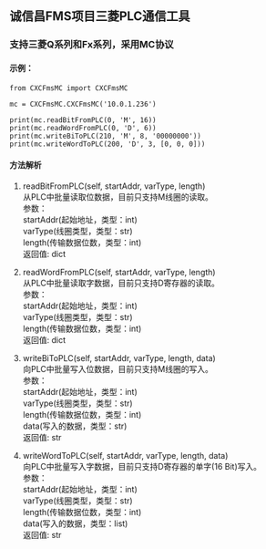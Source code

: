 ## 诚信昌FMS项目三菱PLC通信工具
### 支持三菱Q系列和Fx系列，采用MC协议
#### 示例：
```
from CXCFmsMC import CXCFmsMC

mc = CXCFmsMC.CXCFmsMC('10.0.1.236')

print(mc.readBitFromPLC(0, 'M', 16))
print(mc.readWordFromPLC(0, 'D', 6))
print(mc.writeBiToPLC(210, 'M', 8, '00000000'))
print(mc.writeWordToPLC(200, 'D', 3, [0, 0, 0]))
```

#### 方法解析

1. readBitFromPLC(self, startAddr, varType, length)  
从PLC中批量读取位数据，目前只支持M线圈的读取。  
参数：  
startAddr(起始地址，类型：int)  
varType(线圈类型，类型：str)  
length(传输数据位数，类型：int)  
返回值: dict

2. readWordFromPLC(self, startAddr, varType, length)  
从PLC中批量读取字数据，目前只支持D寄存器的读取。  
参数：  
startAddr(起始地址，类型：int)  
varType(线圈类型，类型：str)  
length(传输数据位数，类型：int)  
返回值: dict

3. writeBiToPLC(self, startAddr, varType, length, data)  
向PLC中批量写入位数据，目前只支持M线圈的写入。  
参数：  
startAddr(起始地址，类型：int)  
varType(线圈类型，类型：str)  
length(传输数据位数，类型：int)  
data(写入的数据，类型：str)  
返回值: str

4. writeWordToPLC(self, startAddr, varType, length, data)  
向PLC中批量写入字数据，目前只支持D寄存器的单字(16 Bit)写入。  
参数：  
startAddr(起始地址，类型：int)  
varType(线圈类型，类型：str)  
length(传输数据位数，类型：int)  
data(写入的数据，类型：list)  
返回值: str